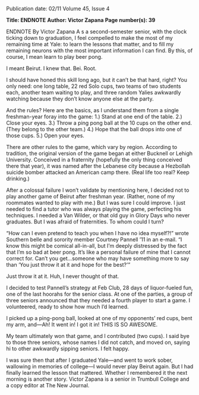 Publication date: 02/11
Volume 45, Issue 4

**Title: ENDNOTE**
**Author: Victor Zapana**
**Page number(s): 39**

   ENDNOTE
By Victor Zapana
A
s a second-semester senior, 
with the clock ticking 
down to graduation, I feel 
compelled to make the most of my 
remaining time at Yale: to learn the 
lessons that matter, and to fill my 
remaining neurons with the most 
important information I can find. 
By this, of course, I mean learn to 
play beer pong.


I meant Beirut. I knew 
that. Bei. Root.


I should have honed this 
skill long ago, but it can’t be that 
hard, right?  You only need: one 
long table, 22 red Solo cups, two 
teams of two students each, another 
team waiting to play, and three 
random Yalies awkwardly watching 
because they don’t know anyone 
else at the party.


And the rules? Here are 
the basics, as I understand them 
from a single freshman-year foray 
into the game:
1.) Stand at one end of the table.
2.) Close your eyes.
3.) Throw a ping pong ball at the 
10 cups on the other end. (They 
belong to the other team.)
4.) Hope that the ball drops into 
one of those cups. 
5.) Open your eyes.


There are other rules to 
the game, which vary by region. 
According to tradition, the original 
version of the game began at either 
Bucknell or Lehigh University. 
Conceived in a fraternity (hopefully 
the only thing conceived there 
that year), it was named after the 
Lebanese city because a Hezbollah 
suicide 
bomber 
attacked 
an 
American camp there. (Real life too 
real? Keep drinking.)


After a colossal failure I 
won’t validate by mentioning here, I 
decided not to play another game of 
Beirut after freshman year. (Rather, 
none of my roommates wanted 
to play with me.) But I was sure I 
could improve. I just needed to find 
a tutor who was always playing the 
game, perfecting his techniques. I 
needed a Van Wilder, or that old guy 
in Glory Days who never graduates. 
But I was afraid of fraternities. To 
whom could I turn?


“How can I even pretend 
to teach you when I have no idea 
myself?!” wrote Southern belle and 
sorority member Courtney Pannell 
’11 in an e-mail. “I know this might 
be comical all-in-all, but I’m deeply 
distressed by the fact that I’m so 
bad at beer pong. It’s like a personal 
failure of mine that I cannot correct 
for. Can’t you get…someone who 
may have something more to say 
than ‘You just throw it at it and 
hope for the best?’”


Just throw it at it. Huh, I 
never thought of that. 


I decided to test Pannell’s 
strategy at Feb Club, 28 days of 
liquor-fueled fun, one of the last 
hoorahs for the senior class. At 
one of the parties, a group of three 
seniors announced that they needed 
a fourth player to start a game. I 
volunteered, ready to show how 
much I’d learned. 


I picked up a ping-pong 
ball, looked at one of my opponents’ 
red cups, bent my arm, and—Ah! 
It went in! I got it in! THIS IS SO 
AWESOME.


My team ultimately won 
that game, and I contributed (two 
cups). I said bye to those three 
seniors, whose names I did not 
catch, and moved on, saying hi to 
other awkwardly sipping seniors. I 
felt happy. 


I was sure then that after I 
graduated Yale—and went to work 
sober, wallowing in memories of 
college—I would never play Beirut 
again. But I had finally learned the 
lesson that mattered. Whether I 
remembered it the next morning is 
another story. 
Victor Zapana is a senior in 
Trumbull College and a copy 
editor at The New Journal.